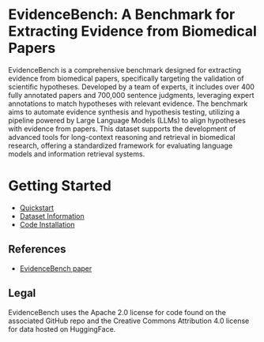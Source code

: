 # EvidenceBench: A Benchmark for Extracting Evidence from Biomedical Papers

EvidenceBench is a comprehensive benchmark designed for extracting evidence from biomedical papers, specifically targeting the validation of scientific hypotheses. Developed by a team of experts, it includes over 400 fully annotated papers and 700,000 sentence judgments, leveraging expert annotations to match hypotheses with relevant evidence. The benchmark aims to automate evidence synthesis and hypothesis testing, utilizing a pipeline powered by Large Language Models (LLMs) to align hypotheses with evidence from papers. This dataset supports the development of advanced tools for long-context reasoning and retrieval in biomedical research, offering a standardized framework for evaluating language models and information retrieval systems.

# Getting Started

* [Quickstart](https://finnmattis.github.io//ClimSim/quickstart.html)
* [Dataset Information](https://finnmattis.github.io//ClimSim/dataset.html)
* [Code Installation](https://finnmattis.github.io//ClimSim/installation.html)

## References

* [EvidenceBench paper](https://arxiv.org/abs/2306.08754)

## Legal

EvidenceBench uses the Apache 2.0 license for code found on the associated GitHub repo and the Creative Commons Attribution 4.0 license for data hosted on HuggingFace. 
